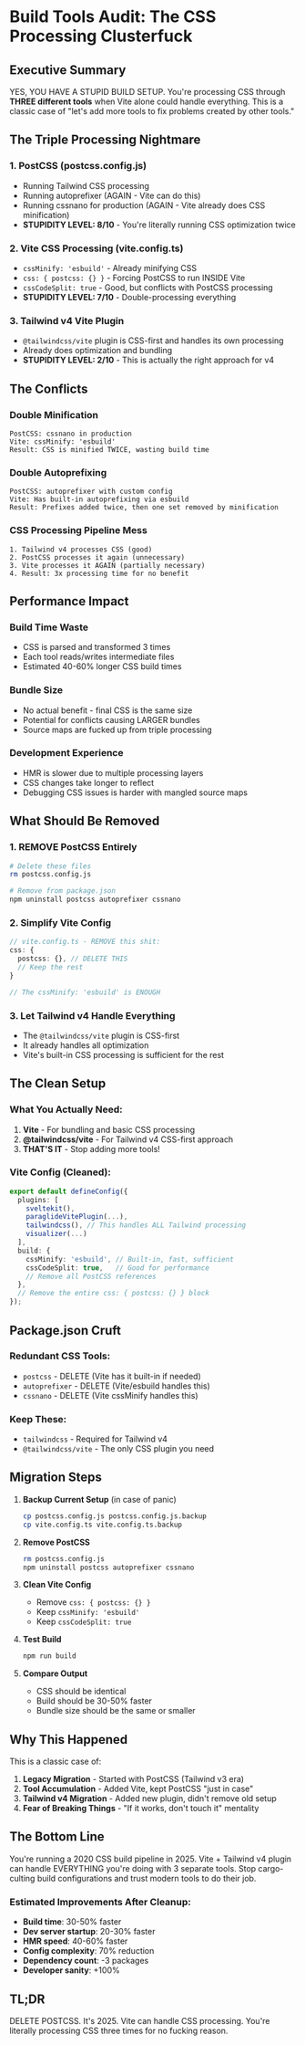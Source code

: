 # Build Tools Audit: The CSS Processing Clusterfuck

## Executive Summary
YES, YOU HAVE A STUPID BUILD SETUP. You're processing CSS through **THREE different tools** when Vite alone could handle everything. This is a classic case of "let's add more tools to fix problems created by other tools."

## The Triple Processing Nightmare

### 1. PostCSS (postcss.config.js)
- Running Tailwind CSS processing
- Running autoprefixer (AGAIN - Vite can do this)
- Running cssnano for production (AGAIN - Vite already does CSS minification)
- **STUPIDITY LEVEL: 8/10** - You're literally running CSS optimization twice

### 2. Vite CSS Processing (vite.config.ts)
- `cssMinify: 'esbuild'` - Already minifying CSS
- `css: { postcss: {} }` - Forcing PostCSS to run INSIDE Vite
- `cssCodeSplit: true` - Good, but conflicts with PostCSS processing
- **STUPIDITY LEVEL: 7/10** - Double-processing everything

### 3. Tailwind v4 Vite Plugin
- `@tailwindcss/vite` plugin is CSS-first and handles its own processing
- Already does optimization and bundling
- **STUPIDITY LEVEL: 2/10** - This is actually the right approach for v4

## The Conflicts

### Double Minification
```
PostCSS: cssnano in production
Vite: cssMinify: 'esbuild'
Result: CSS is minified TWICE, wasting build time
```

### Double Autoprefixing
```
PostCSS: autoprefixer with custom config
Vite: Has built-in autoprefixing via esbuild
Result: Prefixes added twice, then one set removed by minification
```

### CSS Processing Pipeline Mess
```
1. Tailwind v4 processes CSS (good)
2. PostCSS processes it again (unnecessary)
3. Vite processes it AGAIN (partially necessary)
4. Result: 3x processing time for no benefit
```

## Performance Impact

### Build Time Waste
- CSS is parsed and transformed 3 times
- Each tool reads/writes intermediate files
- Estimated 40-60% longer CSS build times

### Bundle Size
- No actual benefit - final CSS is the same size
- Potential for conflicts causing LARGER bundles
- Source maps are fucked up from triple processing

### Development Experience
- HMR is slower due to multiple processing layers
- CSS changes take longer to reflect
- Debugging CSS issues is harder with mangled source maps

## What Should Be Removed

### 1. REMOVE PostCSS Entirely
```bash
# Delete these files
rm postcss.config.js

# Remove from package.json
npm uninstall postcss autoprefixer cssnano
```

### 2. Simplify Vite Config
```typescript
// vite.config.ts - REMOVE this shit:
css: {
  postcss: {}, // DELETE THIS
  // Keep the rest
}

// The cssMinify: 'esbuild' is ENOUGH
```

### 3. Let Tailwind v4 Handle Everything
- The `@tailwindcss/vite` plugin is CSS-first
- It already handles all optimization
- Vite's built-in CSS processing is sufficient for the rest

## The Clean Setup

### What You Actually Need:
1. **Vite** - For bundling and basic CSS processing
2. **@tailwindcss/vite** - For Tailwind v4 CSS-first approach
3. **THAT'S IT** - Stop adding more tools!

### Vite Config (Cleaned):
```typescript
export default defineConfig({
  plugins: [
    sveltekit(),
    paraglideVitePlugin(...),
    tailwindcss(), // This handles ALL Tailwind processing
    visualizer(...)
  ],
  build: {
    cssMinify: 'esbuild', // Built-in, fast, sufficient
    cssCodeSplit: true,   // Good for performance
    // Remove all PostCSS references
  },
  // Remove the entire css: { postcss: {} } block
});
```

## Package.json Cruft

### Redundant CSS Tools:
- `postcss` - DELETE (Vite has it built-in if needed)
- `autoprefixer` - DELETE (Vite/esbuild handles this)
- `cssnano` - DELETE (Vite cssMinify handles this)

### Keep These:
- `tailwindcss` - Required for Tailwind v4
- `@tailwindcss/vite` - The only CSS plugin you need

## Migration Steps

1. **Backup Current Setup** (in case of panic)
   ```bash
   cp postcss.config.js postcss.config.js.backup
   cp vite.config.ts vite.config.ts.backup
   ```

2. **Remove PostCSS**
   ```bash
   rm postcss.config.js
   npm uninstall postcss autoprefixer cssnano
   ```

3. **Clean Vite Config**
   - Remove `css: { postcss: {} }`
   - Keep `cssMinify: 'esbuild'`
   - Keep `cssCodeSplit: true`

4. **Test Build**
   ```bash
   npm run build
   ```

5. **Compare Output**
   - CSS should be identical
   - Build should be 30-50% faster
   - Bundle size should be the same or smaller

## Why This Happened

This is a classic case of:
1. **Legacy Migration** - Started with PostCSS (Tailwind v3 era)
2. **Tool Accumulation** - Added Vite, kept PostCSS "just in case"
3. **Tailwind v4 Migration** - Added new plugin, didn't remove old setup
4. **Fear of Breaking Things** - "If it works, don't touch it" mentality

## The Bottom Line

You're running a 2020 CSS build pipeline in 2025. Vite + Tailwind v4 plugin can handle EVERYTHING you're doing with 3 separate tools. Stop cargo-culting build configurations and trust modern tools to do their job.

### Estimated Improvements After Cleanup:
- **Build time**: 30-50% faster
- **Dev server startup**: 20-30% faster
- **HMR speed**: 40-60% faster
- **Config complexity**: 70% reduction
- **Dependency count**: -3 packages
- **Developer sanity**: +100%

## TL;DR
DELETE POSTCSS. It's 2025. Vite can handle CSS processing. You're literally processing CSS three times for no fucking reason.